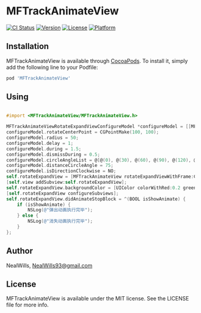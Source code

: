 # MFTrackAnimateView

[![CI Status](https://img.shields.io/travis/NealWills/MFTrackAnimateView.svg?style=flat)](https://travis-ci.org/NealWills/MFTrackAnimateView)
[![Version](https://img.shields.io/cocoapods/v/MFTrackAnimateView.svg?style=flat)](https://cocoapods.org/pods/MFTrackAnimateView)
[![License](https://img.shields.io/cocoapods/l/MFTrackAnimateView.svg?style=flat)](https://cocoapods.org/pods/MFTrackAnimateView)
[![Platform](https://img.shields.io/cocoapods/p/MFTrackAnimateView.svg?style=flat)](https://cocoapods.org/pods/MFTrackAnimateView)

## Installation

MFTrackAnimateView is available through [CocoaPods](https://cocoapods.org). To install
it, simply add the following line to your Podfile:

```ruby
pod 'MFTrackAnimateView'
```

## Using

``` Objective-c

#import <MFTrackAnimateView/MFTrackAnimateView.h>

MFTrackAnimateViewRotateExpandViewConfigureModel *configureModel = [[MFTrackAnimateViewRotateExpandViewConfigureModel alloc] init];
configureModel.rotateCenterPoint = CGPointMake(100, 100);
configureModel.radius = 50;
configureModel.delay = 1;
configureModel.during = 1.5;
configureModel.dismissDuring = 0.5;
configureModel.circleAngleList = @[@(0), @(30), @(60), @(90), @(120), @(176)];
configureModel.distanceCircleAngle = 75;
configureModel.isDirectionClockwise = NO;
self.rotateExpandView = [MFTrackAnimateView rotateExpandViewWithFrame:CGRectMake(40, 200, 200, 200) configureModel:configureModel dataSource:self];
[self.view addSubview:self.rotateExpandView];
self.rotateExpandView.backgroundColor = [UIColor colorWithRed:0.2 green:0.4 blue:0.4 alpha:1];
[self.rotateExpandView configureSubviews];
self.rotateExpandView.didAnimateStopBlock = ^(BOOL isShowAnimate) {
    if (isShowAnimate) {
        NSLog(@"弹出动画执行完毕");
    } else {
        NSLog(@"消失动画执行完毕");
    }
};


```

## Author

NealWills, NealWills93@gmail.com

## License

MFTrackAnimateView is available under the MIT license. See the LICENSE file for more info.
